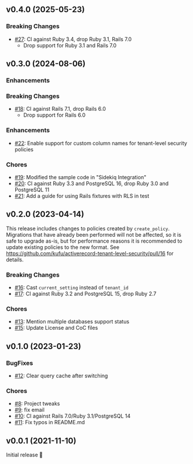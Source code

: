 ## v0.4.0 (2025-05-23)

### Breaking Changes

- [#27](https://github.com/kufu/activerecord-tenant-level-security/pull/27): CI against Ruby 3.4, drop Ruby 3.1, Rails 7.0 
  - Drop support for Ruby 3.1 and Rails 7.0

## v0.3.0 (2024-08-06)

### Enhancements

### Breaking Changes

- [#18](https://github.com/kufu/activerecord-tenant-level-security/pull/18): CI against Rails 7.1, drop Rails 6.0
  - Drop support for Rails 6.0

### Enhancements

- [#22](https://github.com/kufu/activerecord-tenant-level-security/pull/22): Enable support for custom column names for tenant-level security policies

### Chores

- [#19](https://github.com/kufu/activerecord-tenant-level-security/pull/19): Modified the sample code in "Sidekiq Integration"
- [#20](https://github.com/kufu/activerecord-tenant-level-security/pull/20): CI against Ruby 3.3 and PostgreSQL 16, drop Ruby 3.0 and PostgreSQL 11
- [#21](https://github.com/kufu/activerecord-tenant-level-security/pull/21): Add a guide for using Rails fixtures with RLS in test

## v0.2.0 (2023-04-14)

This release includes changes to policies created by `create_policy`. Migrations that have already been performed will not be affected, so it is safe to upgrade as-is, but for performance reasons it is recommended to update existing policies to the new format. See https://github.com/kufu/activerecord-tenant-level-security/pull/16 for details.

### Breaking Changes

- [#16](https://github.com/kufu/activerecord-tenant-level-security/pull/16): Cast `current_setting` instead of `tenant_id`
- [#17](https://github.com/kufu/activerecord-tenant-level-security/pull/17): CI against Ruby 3.2 and PostgreSQL 15, drop Ruby 2.7

### Chores

- [#13](https://github.com/kufu/activerecord-tenant-level-security/pull/13): Mention multiple databases support status
- [#15](https://github.com/kufu/activerecord-tenant-level-security/pull/15): Update License and CoC files

## v0.1.0 (2023-01-23)

### BugFixes

- [#12](https://github.com/kufu/activerecord-tenant-level-security/pull/12): Clear query cache after switching

### Chores

- [#8](https://github.com/kufu/activerecord-tenant-level-security/pull/8): Project tweaks
- [#9](https://github.com/kufu/activerecord-tenant-level-security/pull/9): fix email
- [#10](https://github.com/kufu/activerecord-tenant-level-security/pull/10): CI against Rails 7.0/Ruby 3.1/PostgreSQL 14
- [#11](https://github.com/kufu/activerecord-tenant-level-security/pull/11): Fix typos in README.md

## v0.0.1 (2021-11-10)

Initial release 🥳


